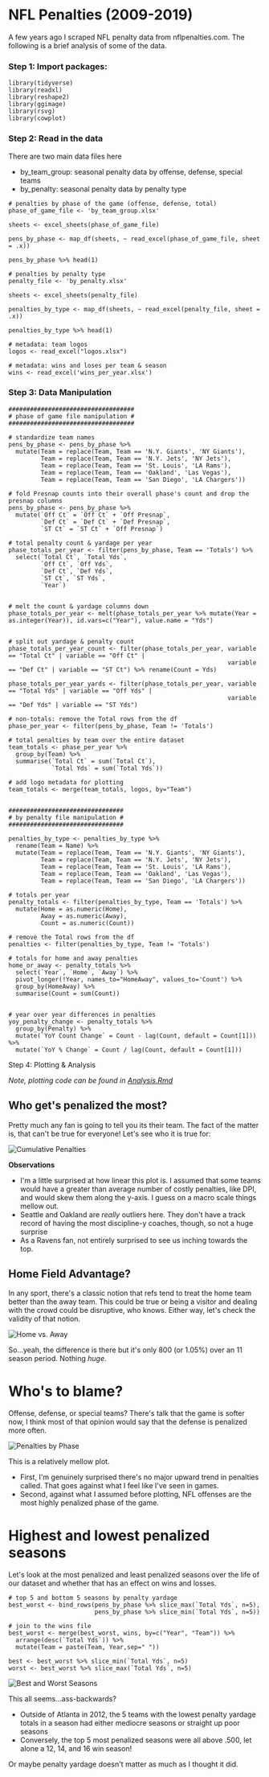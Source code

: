 
# NFL Penalties (2009-2019)

A few years ago I scraped NFL penalty data from nflpenalties.com. The following is a brief analysis of some of the data.

### Step 1: Import packages:
```
library(tidyverse)
library(readxl)
library(reshape2)
library(ggimage)
library(rsvg)
library(cowplot)
```

### Step 2: Read in the data

There are two main data files here

* by_team_group: seasonal penalty data by offense, defense, special teams
* by_penalty: seasonal penalty data by penalty type

```
# penalties by phase of the game (offense, defense, total)
phase_of_game_file <- 'by_team_group.xlsx'

sheets <- excel_sheets(phase_of_game_file)

pens_by_phase <- map_df(sheets, ~ read_excel(phase_of_game_file, sheet = .x))

pens_by_phase %>% head(1)
```

```
# penalties by penalty type
penalty_file <- 'by_penalty.xlsx'

sheets <- excel_sheets(penalty_file)

penalties_by_type <- map_df(sheets, ~ read_excel(penalty_file, sheet = .x))

penalties_by_type %>% head(1)
```

```
# metadata: team logos
logos <- read_excel("logos.xlsx")

# metadata: wins and loses per team & season
wins <- read_excel('wins_per_year.xlsx')
```

### Step 3: Data Manipulation

```{r}
###################################
# phase of game file manipulation #
###################################

# standardize team names
pens_by_phase <- pens_by_phase %>% 
  mutate(Team = replace(Team, Team == 'N.Y. Giants', 'NY Giants'),
         Team = replace(Team, Team == 'N.Y. Jets', 'NY Jets'),
         Team = replace(Team, Team == 'St. Louis', 'LA Rams'),
         Team = replace(Team, Team == 'Oakland', 'Las Vegas'),
         Team = replace(Team, Team == 'San Diego', 'LA Chargers'))

# fold Presnap counts into their overall phase's count and drop the presnap columns
pens_by_phase <- pens_by_phase %>% 
  mutate(`Off Ct` = `Off Ct` + `Off Presnap`,
         `Def Ct` = `Def Ct` + `Def Presnap`,
         `ST Ct` = `ST Ct` + `Off Presnap`)

# total penalty count & yardage per year
phase_totals_per_year <- filter(pens_by_phase, Team == 'Totals') %>% 
  select(`Total Ct`, `Total Yds`, 
         `Off Ct`, `Off Yds`, 
         `Def Ct`, `Def Yds`,
         `ST Ct`, `ST Yds`,
         `Year`)


# melt the count & yardage columns down
phase_totals_per_year <- melt(phase_totals_per_year %>% mutate(Year = as.integer(Year)), id.vars=c("Year"), value.name = "Yds")


# split out yardage & penalty count
phase_totals_per_year_count <- filter(phase_totals_per_year, variable == "Total Ct" | variable == "Off Ct" | 
                                                             variable == "Def Ct" | variable == "ST Ct") %>% rename(Count = Yds)

phase_totals_per_year_yards <- filter(phase_totals_per_year, variable == "Total Yds" | variable == "Off Yds" | 
                                                             variable == "Def Yds" | variable == "ST Yds")

# non-totals: remove the Total rows from the df
phase_per_year <- filter(pens_by_phase, Team != 'Totals')

# total penalties by team over the entire dataset
team_totals <- phase_per_year %>% 
  group_by(Team) %>% 
  summarise(`Total Ct` = sum(`Total Ct`),
            `Total Yds` = sum(`Total Yds`))

# add logo metadata for plotting
team_totals <- merge(team_totals, logos, by="Team")


################################
# by penalty file manipulation #
################################

penalties_by_type <- penalties_by_type %>%
  rename(Team = Name) %>% 
  mutate(Team = replace(Team, Team == 'N.Y. Giants', 'NY Giants'),
         Team = replace(Team, Team == 'N.Y. Jets', 'NY Jets'),
         Team = replace(Team, Team == 'St. Louis', 'LA Rams'),
         Team = replace(Team, Team == 'Oakland', 'Las Vegas'),
         Team = replace(Team, Team == 'San Diego', 'LA Chargers'))

# totals per year
penalty_totals <- filter(penalties_by_type, Team == 'Totals') %>%
  mutate(Home = as.numeric(Home),
         Away = as.numeric(Away),
         Count = as.numeric(Count))

# remove the Total rows from the df
penalties <- filter(penalties_by_type, Team != 'Totals')
                    
# totals for home and away penalties
home_or_away <- penalty_totals %>%
  select(`Year`, `Home`, `Away`) %>%
  pivot_longer(!Year, names_to="HomeAway", values_to='Count') %>% 
  group_by(HomeAway) %>% 
  summarise(Count = sum(Count))


# year over year differences in penalties
yoy_penalty_change <- penalty_totals %>%
  group_by(Penalty) %>% 
  mutate(`YoY Count Change` = Count - lag(Count, default = Count[1])) %>% 
  mutate(`YoY % Change` = Count / lag(Count, default = Count[1]))

```

Step 4: Plotting & Analysis

*Note, plotting code can be found in [Analysis.Rmd](Analysis.Rmd)*

## Who get's penalized the most?

Pretty much any fan is going to tell you its their team. The fact of the matter is, that can't be true for everyone! Let's see who it is true for:

![Cumulative Penalties](plots/cumulative_penalties.png)

**Observations**

* I'm a little surprised at how linear this plot is. I assumed that some teams would have a greater than average number of costly penalties, like DPI, and would skew them along the y-axis. I guess on a macro scale things mellow out.
* Seattle and Oakland are *really* outliers here. They don't have a track record of having the most discipline-y coaches, though, so not a huge surprise
* As a Ravens fan, not entirely surprised to see us inching towards the top.

## Home Field Advantage?

In any sport, there's a classic notion that refs tend to treat the home team better than the away team. This could be true or being a visitor and dealing with the crowd could be disruptive, who knows. Either way, let's check the validity of that notion.

![Home vs. Away](plots/home_vs_away.png)

So...yeah, the difference is there but it's only 800 (or 1.05%) over an 11 season period. Nothing *huge*.

# Who's to blame?

Offense, defense, or special teams? There's talk that the game is softer now, I think most of that opinion would say that the defense is penalized more often.

![Penalties by Phase](plots/pens_by_phase.png)

This is a relatively mellow plot.

* First, I'm genuinely surprised there's no major upward trend in penalties called. That goes against what I feel like I've seen in games.
* Second, against what I assumed before plotting, NFL offenses are the most highly penalized phase of the game.

# Highest and lowest penalized seasons

Let's look at the most penalized and least penalized seasons over the life of our dataset and whether that has an effect on wins and losses.

```{r}
# top 5 and bottom 5 seasons by penalty yardage
best_worst <- bind_rows(pens_by_phase %>% slice_max(`Total Yds`, n=5),
                        pens_by_phase %>% slice_min(`Total Yds`, n=5))

# join to the wins file
best_worst <- merge(best_worst, wins, by=c("Year", "Team")) %>% 
  arrange(desc(`Total Yds`)) %>% 
  mutate(Team = paste(Team, Year,sep=" "))

best <- best_worst %>% slice_min(`Total Yds`, n=5)
worst <- best_worst %>% slice_max(`Total Yds`, n=5)
```

![Best and Worst Seasons](plots/best_worst_seasons.png)

This all seems...ass-backwards?

* Outside of Atlanta in 2012, the 5 teams with the lowest penalty yardage totals in a season had either mediocre seasons or straight up poor seasons
* Conversely, the top 5 most penalized seasons were all above .500, let alone a 12, 14, and 16 win season! 


Or maybe penalty yardage doesn't matter as much as I thought it did.